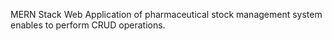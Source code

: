 
MERN Stack Web Application of pharmaceutical stock management system enables to perform CRUD operations.
